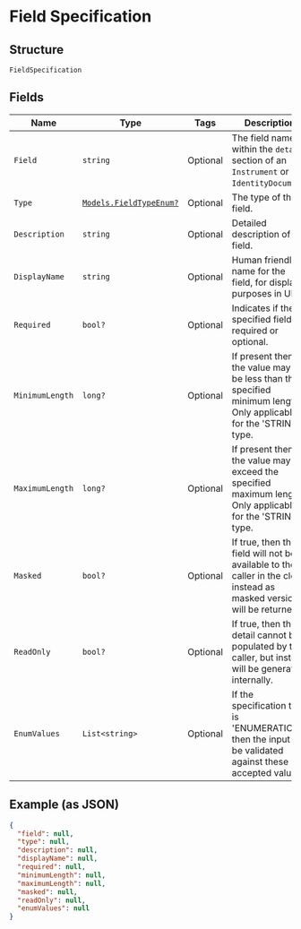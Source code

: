 
# Field Specification

## Structure

`FieldSpecification`

## Fields

| Name | Type | Tags | Description |
|  --- | --- | --- | --- |
| `Field` | `string` | Optional | The field name within the `details` section of an `Instrument` or `IdentityDocument`. |
| `Type` | [`Models.FieldTypeEnum?`](../../doc/models/field-type-enum.md) | Optional | The type of the field. |
| `Description` | `string` | Optional | Detailed description of the field. |
| `DisplayName` | `string` | Optional | Human friendly name for the field, for display purposes in UIs. |
| `Required` | `bool?` | Optional | Indicates if the specified field is required or optional. |
| `MinimumLength` | `long?` | Optional | If present then the value may not be less than the specified minimum length. Only applicable for the 'STRING' type. |
| `MaximumLength` | `long?` | Optional | If present then the value may not exceed the specified maximum length. Only applicable for the 'STRING' type. |
| `Masked` | `bool?` | Optional | If true, then the field will not be available to the caller in the clear, instead as masked version will be returned. |
| `ReadOnly` | `bool?` | Optional | If true, then the detail cannot be populated by the caller, but instead will be generated internally. |
| `EnumValues` | `List<string>` | Optional | If the specification type is 'ENUMERATION' then the input will be validated against these accepted values. |

## Example (as JSON)

```json
{
  "field": null,
  "type": null,
  "description": null,
  "displayName": null,
  "required": null,
  "minimumLength": null,
  "maximumLength": null,
  "masked": null,
  "readOnly": null,
  "enumValues": null
}
```

